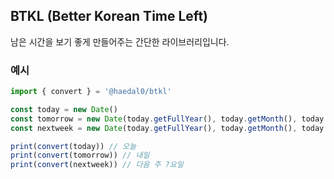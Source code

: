 ## BTKL (Better Korean Time Left)
남은 시간을 보기 좋게 만들어주는 간단한 라이브러리입니다.

### 예시
```js
import { convert } = '@haedal0/btkl'

const today = new Date()
const tomorrow = new Date(today.getFullYear(), today.getMonth(), today.getDate() + 1)
const nextweek = new Date(today.getFullYear(), today.getMonth(), today.getDate() + 7)

print(convert(today)) // 오늘
print(convert(tomorrow)) // 내일
print(convert(nextweek)) // 다음 주 ?요일
```
